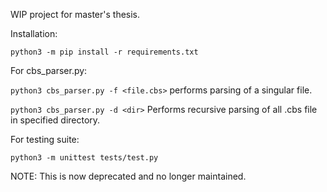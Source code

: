 WIP project for master's thesis.

Installation:

`python3 -m pip install -r requirements.txt`

For cbs_parser.py:

`python3 cbs_parser.py -f <file.cbs>` performs parsing of a singular file.

`python3 cbs_parser.py -d <dir>` Performs recursive parsing of all .cbs file in specified directory.

For testing suite:

`python3 -m unittest tests/test.py`

NOTE: This is now deprecated and no longer maintained.
